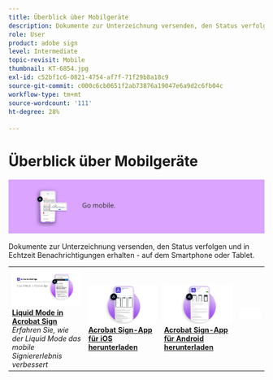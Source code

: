 ```yaml
---
title: Überblick über Mobilgeräte
description: Dokumente zur Unterzeichnung versenden, den Status verfolgen und in Echtzeit Benachrichtigungen erhalten - auf dem Smartphone oder Tablet
role: User
product: adobe sign
level: Intermediate
topic-revisit: Mobile
thumbnail: KT-6854.jpg
exl-id: c52bf1c6-0821-4754-af7f-71f29b8a18c9
source-git-commit: c000c6cb0651f2ab73876a19047e6a9d2c6fb04c
workflow-type: tm+mt
source-wordcount: '111'
ht-degree: 28%

---
```


# Überblick über Mobilgeräte

![Mobile Sign-Image](../assets/Hero-Mobile.png)

Dokumente zur Unterzeichnung versenden, den Status verfolgen und in Echtzeit Benachrichtigungen erhalten - auf dem Smartphone oder Tablet.

<table style="table-layout:fixed">
<tr>
  <td>
    <a href="liquidmode.md">
      <img alt="Liquid Mode in Acrobat Sign" src="assets/liquidmode.png" />
    </a>
    <div>
    <a href="liquidmode.md"><strong>Liquid Mode in Acrobat Sign</strong></a>
    </div>
    <em>Erfahren Sie, wie der Liquid Mode das mobile Signiererlebnis verbessert</em>
    <br>
  </td>
  <td>
    <a href="https://itunes.apple.com/de/app/adobe-sign/id481082197?mt=8" target="_blank">
      <img alt="Für iOS herunterladen" src="assets/Mobile_iOS.png" />
    </a>
    <div>
    <a href="https://itunes.apple.com/us/app/adobe-sign/id481082197?mt=8" target="_blank"><strong>Acrobat Sign-App für iOS herunterladen</strong></a>
    <br>
  </td>
  <td>
    <a href="https://play.google.com/store/apps/details?id=com.adobe.echosign&amp;hl=de" target="_blank">
      <img alt="Für Android herunterladen" src="assets/Mobile_Android.png" />
    </a>
    <div>
    <a href="https://play.google.com/store/apps/details?id=com.adobe.echosign&amp;hl=en" target="_blank"><strong>Acrobat Sign-App für Android herunterladen</strong></a>
    <br>
  </td>
  <td>
    <img alt="Spacer" src="../assets/Whitespacer.png" />
    <div>
    <br>
  </td>
</tr>
</table>
